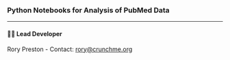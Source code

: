 ### Python Notebooks for Analysis of PubMed Data
---

#### 🧑‍💻 Lead Developer

Rory Preston - Contact: rory@crunchme.org
